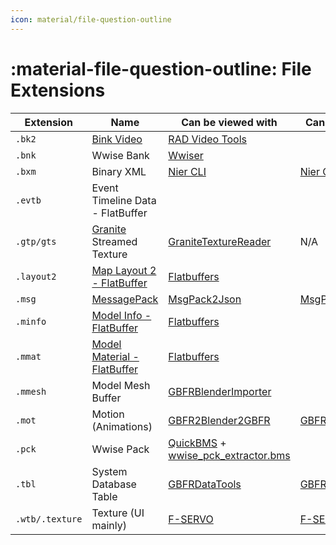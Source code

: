 ```yaml
---
icon: material/file-question-outline
---
```


# :material-file-question-outline: File Extensions

| Extension | Name                       | Can be viewed with   | Can be edited with |
| ----------|----------------------------|----------------------|--------------------|
| `.bk2`    | [Bink Video](https://www.radgametools.com/bnkmain.htm) | [RAD Video Tools](https://www.radgametools.com/bnkdown.htm)
| `.bnk`    | Wwise Bank                 | [Wwiser](https://github.com/bnnm/wwiser)  |
| `.bxm`    | Binary XML                 | [Nier CLI](https://github.com/ArthurHeitmann/nier_cli/releases) | [Nier CLI](https://github.com/ArthurHeitmann/nier_cli/releases) |
| `.evtb`   | Event Timeline Data - FlatBuffer |                |
| `.gtp/gts`| [Granite](https://unity.com/products/granite-sdk) Streamed Texture | [GraniteTextureReader](https://github.com/Nenkai/GraniteTextureReader) | N/A |
| `.layout2`| [Map Layout 2 - FlatBuffer](https://github.com/Nenkai/010GameTemplates/blob/main/Cygames/Granblue%20Fantasy%20-%20Relink/Layout2_LayoutBin.fbs) | [Flatbuffers](https://github.com/google/flatbuffers/releases/)
| `.msg`    | [MessagePack](https://msgpack.org/index.html)  | [MsgPack2Json](https://github.com/WistfulHopes/MsgPack2Json) | [MsgPack2Json](https://github.com/WistfulHopes/MsgPack2Json)
| `.minfo`  | [Model Info - FlatBuffer](https://github.com/Nenkai/010GameTemplates/blob/main/Cygames/Granblue%20Fantasy%20-%20Relink/MInfo_ModelInfo.fbs) | [Flatbuffers](https://github.com/google/flatbuffers/releases/)
| `.mmat`   | [Model Material - FlatBuffer](https://github.com/Nenkai/010GameTemplates/blob/main/Cygames/Granblue%20Fantasy%20-%20Relink/MMat_ModelMaterial.fbs) | [Flatbuffers](https://github.com/google/flatbuffers/releases/)
| `.mmesh`  | Model Mesh Buffer          | [GBFRBlenderImporter](https://github.com/WistfulHopes/GBFRBlenderImporter/releases) | 
| `.mot`    | Motion (Animations)        | [GBFR2Blender2GBFR](https://github.com/WistfulHopes/GBFR2Blender2GBFR) | [GBFR2Blender2GBFR](https://github.com/WistfulHopes/GBFR2Blender2GBFR)  |
| `.pck`    | Wwise Pack                 | [QuickBMS](https://aluigi.altervista.org/quickbms.htm) + [wwise_pck_extractor.bms](https://github.com/bnnm/wwiser-utils/blob/master/scripts/wwise_pck_extractor.bms) | 
| `.tbl`    | System Database Table | [GBFRDataTools](https://github.com/Nenkai/GBFRDataTools) | [GBFRDataTools](https://github.com/Nenkai/GBFRDataTools) |
| `.wtb/.texture` | Texture (UI mainly)        | [F-SERVO](https://github.com/ArthurHeitmann/F-SERVO) | [F-SERVO](https://github.com/ArthurHeitmann/F-SERVO)  |